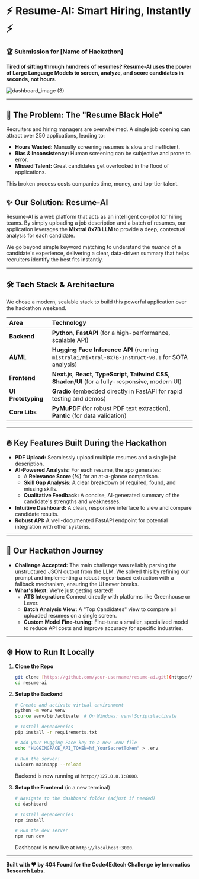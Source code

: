 # ⚡ Resume-AI: Smart Hiring, Instantly ⚡

### 🏆 Submission for [Name of Hackathon]

**Tired of sifting through hundreds of resumes? Resume-AI uses the power of Large Language Models to screen, analyze, and score candidates in seconds, not hours.**

![dashboard_image (3)](https://github.com/user-attachments/assets/5296e4c2-0e7e-4b57-aafd-b6d74500f4aa)



---

## 🤯 The Problem: The "Resume Black Hole"

Recruiters and hiring managers are overwhelmed. A single job opening can attract over 250 applications, leading to:
* **Hours Wasted:** Manually screening resumes is slow and inefficient.
* **Bias & Inconsistency:** Human screening can be subjective and prone to error.
* **Missed Talent:** Great candidates get overlooked in the flood of applications.

This broken process costs companies time, money, and top-tier talent.

## ✨ Our Solution: Resume-AI

Resume-AI is a web platform that acts as an intelligent co-pilot for hiring teams. By simply uploading a job description and a batch of resumes, our application leverages the **Mixtral 8x7B LLM** to provide a deep, contextual analysis for each candidate.

We go beyond simple keyword matching to understand the *nuance* of a candidate's experience, delivering a clear, data-driven summary that helps recruiters identify the best fits instantly.

---

## 🛠️ Tech Stack & Architecture

We chose a modern, scalable stack to build this powerful application over the hackathon weekend.

| Area          | Technology                                                                                                                                                             |
| :------------ | :--------------------------------------------------------------------------------------------------------------------------------------------------------------------- |
| **Backend** | **Python**, **FastAPI** (for a high-performance, scalable API)                                                                                                         |
| **AI/ML** | **Hugging Face Inference API** (running `mistralai/Mixtral-8x7B-Instruct-v0.1` for SOTA analysis)                                                                       |
| **Frontend** | **Next.js**, **React**, **TypeScript**, **Tailwind CSS**, **Shadcn/UI** (for a fully-responsive, modern UI)                                                              |
| **UI Prototyping** | **Gradio** (embedded directly in FastAPI for rapid testing and demos)                                                                                                |
| **Core Libs** | **PyMuPDF** (for robust PDF text extraction), **Pantic** (for data validation)                                                                                       |

---

## 🔥 Key Features Built During the Hackathon

* **PDF Upload:** Seamlessly upload multiple resumes and a single job description.
* **AI-Powered Analysis:** For each resume, the app generates:
    * A **Relevance Score (%)** for an at-a-glance comparison.
    * **Skill Gap Analysis:** A clear breakdown of required, found, and missing skills.
    * **Qualitative Feedback:** A concise, AI-generated summary of the candidate's strengths and weaknesses.
* **Intuitive Dashboard:** A clean, responsive interface to view and compare candidate results.
* **Robust API:** A well-documented FastAPI endpoint for potential integration with other systems.

---

## 🏃 Our Hackathon Journey

* **Challenge Accepted:** The main challenge was reliably parsing the unstructured JSON output from the LLM. We solved this by refining our prompt and implementing a robust regex-based extraction with a fallback mechanism, ensuring the UI never breaks.
* **What's Next:** We're just getting started!
    * **ATS Integration:** Connect directly with platforms like Greenhouse or Lever.
    * **Batch Analysis View:** A "Top Candidates" view to compare all uploaded resumes on a single screen.
    * **Custom Model Fine-tuning:** Fine-tune a smaller, specialized model to reduce API costs and improve accuracy for specific industries.

---

## ⚙️ How to Run It Locally

1.  **Clone the Repo**
    ```bash
    git clone [https://github.com/your-username/resume-ai.git](https://github.com/your-username/resume-ai.git)
    cd resume-ai
    ```

2.  **Setup the Backend**
    ```bash
    # Create and activate virtual environment
    python -m venv venv
    source venv/bin/activate  # On Windows: venv\Scripts\activate

    # Install dependencies
    pip install -r requirements.txt

    # Add your Hugging Face key to a new .env file
    echo "HUGGINGFACE_API_TOKEN=hf_YourSecretToken" > .env

    # Run the server!
    uvicorn main:app --reload
    ```
    Backend is now running at `http://127.0.0.1:8000`.

3.  **Setup the Frontend** (in a new terminal)
    ```bash
    # Navigate to the dashboard folder (adjust if needed)
    cd dashboard

    # Install dependencies
    npm install

    # Run the dev server
    npm run dev
    ```
    Dashboard is now live at `http://localhost:3000`.

---

**Built with ❤️ by 404 Found for the Code4Edtech Challenge by Innomatics Research Labs.**
